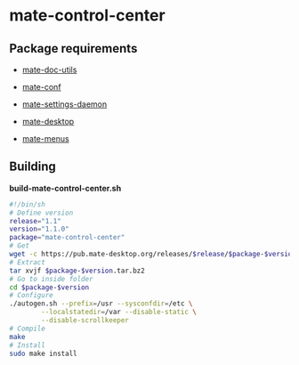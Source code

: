 # mate-control-center

## Package requirements

  * [mate-doc-utils](./mate-doc-utils)

  * [mate-conf](./mate-conf)

  * [mate-settings-daemon](./mate-settings-daemon)

  * [mate-desktop](./mate-desktop)

  * [mate-menus](./mate-menus)

## Building

**build-mate-control-center.sh**

```bash
#!/bin/sh
# Define version
release="1.1"
version="1.1.0"
package="mate-control-center"
# Get
wget -c https://pub.mate-desktop.org/releases/$release/$package-$version.tar.bz2
# Extract
tar xvjf $package-$version.tar.bz2
# Go to inside folder
cd $package-$version
# Configure
./autogen.sh --prefix=/usr --sysconfdir=/etc \
        --localstatedir=/var --disable-static \
        --disable-scrollkeeper
# Compile
make
# Install
sudo make install
```

